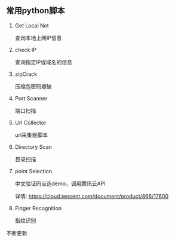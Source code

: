 
## 常用python脚本
1. Get Local Net 

    查询本地上网IP信息

2. check IP

    查询指定IP或域名的信息

3. zipCrack

    压缩包密码爆破

4. Port Scanner

    端口扫描

5. Url Collector 

    url采集器脚本

6. Directory Scan

    目录扫描

7. point Selection

    中文验证码点选demo，调用腾讯云API

    详情: https://cloud.tencent.com/document/product/866/17600

8. Finger Recognition

    指纹识别

不断更新

